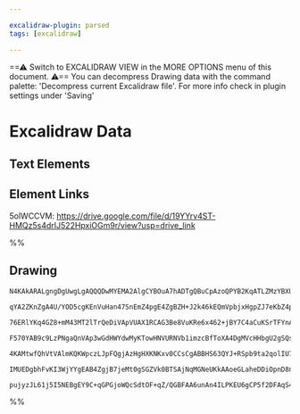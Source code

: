 ```yaml
---

excalidraw-plugin: parsed
tags: [excalidraw]

---
```

==⚠  Switch to EXCALIDRAW VIEW in the MORE OPTIONS menu of this document. ⚠== You can decompress Drawing data with the command palette: 'Decompress current Excalidraw file'. For more info check in plugin settings under 'Saving'



# Excalidraw Data

## Text Elements
## Element Links
5olWCCVM: https://drive.google.com/file/d/19YYrv4ST-HMQz5s4drIJ522HpxiOGm9r/view?usp=drive_link

%%
## Drawing
```compressed-json
N4KAkARALgngDgUwgLgAQQQDwMYEMA2AlgCYBOuA7hADTgQBuCpAzoQPYB2KqATLZMzYBXUtiRoIACyhQ4zZAHoFAc0JRJQgEYA6bGwC2CgF7N6hbEcK4OCtptbErHALRY8RMpWdx8Q1TdIEfARcZgRmBShcZQUebQBGAFZtAGYaOiCEfQQOKGZuAG1wMFAwMogSbghEtnwAdQBhBoA1AFl0sshYRCqszQRiYlxNYI7yzG5nAHYABintHkT+cphJ

qYA2ZKnZgA4U/YOD5cgKEnVuHan47SnEmZ4pgE4ZgBZH+J2k46kEQmVpbjxHgpZJ7eKbZ4pHY8F4vb7WZSjNAzb7MKCkNgAawQDVqbFIVQAxPEECSSWNIJpcNhMcoMUIOMRcfh8VV0dZmHBcIFchSIAAzQj4fAAZVgSPQgg8fLRGOxdTOkm4fGKAnRWIQYpgEogUsq33p/w44XyaHi3zYXOwalWZpmKNVEDpwjgAEliKbUAUALrffnkbLu7gcITC

76ERlYKq4GZ8+mM43MT2lTrQeDiVApVUAX1RCAG3Be8VuKRe6x462+jBY7C4aCuKSrTFYnAAcpwxNwUuD1lMeP2duHmAARTJQAtofkEMLfTTCRkAUWC2Vynp93yEcCG4+IgNuOx2RcSbxL3yIHExVWksnkSjIhEY2mUbDYiIQugMCkFwQUxAU8UeABNQDSHoF4RQAFWcAAJVoAEUjESZgXjIV0AClEn7aC4EwQgAHkAHF9EeUgFDMBAKAAfiETkA

F570YAB9c9LzPNgaQnVAp3wGdHWYdwMyKTowHNVURNVb1imzcBfToXA4DgMVcHHbgU2gSQsgzCAiH+KAxgYQgKIAIWpWl4yZPECQkQl+Vsuz9OwEQeSgV1x30MU5RxSyiTJUkkGWCBHNIZzXKyEyaWdBkLJZKz0HZDhOW5HI9ICoKQrcgAxIVRXFLS9V3VKnOS0L3PVeVFWVQrguKtyPI1LUdXyhyityEqACVhCNE1ASq9Ksjwq0bUBe1epqrIMs

4KAMtwfQhVtVAlmKQKWpczLJpFQgjAzHgHXKNKxv0CCsCgABBHS63QYJ+RSpb9ta2qolIU7grYCgNNwXc0BDMNbpWkqF0ZE6XrekJPvQbkMSoUb7qyIHIYg9MqnM5rqph/QMoDBAOolb78AC/iMWFAANbg+xmbR7Suft1iBdZoUbJaCdqfBAIuPZtE+PYXgPKYQQAuElqMF99FUx16AIIQM3Jy5Eh2d4pOh1asg6qLE09CBkYCukSA2rblV2yBte

IMUEDgbhFvKI3WjYYgEAB4ZgjB7jeMt0gSGZVk0BTSAjNqMGNeUKkAAoeGLaheDDiOpnD8nEgASj5NqEGUUNuSRwPcBDlIUV4bPw+BHPY4ThXftRqA6uxAaoFrT1cYC/0ZqxnJbbdjhlFF1Mcgdzj0Ul75sCIM20F7hBvg4RvuBHi0hCgc8Mynx19G5bFSFbCfh9IPvF+Xph7ZGHvN4QEvyjsAArBBsDyEVx7ga3bb3x3uGd0elupavGAgl98A78

pujyzJL61j5I5NEBgEY9C+qGPGjoWQcSdtOF+qZ/QGBFAA6unAn4ILPKEU6gCP5f2DFAqS4Bcx0G/OEVS0lsxAA=
```
%%